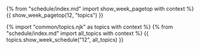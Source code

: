 {% from "schedule/index.md" import show_week_pagetop with context %}
{{ show_week_pagetop(12, "topics") }}

{% import "common/topics.njk" as topics with context %}
{% from "schedule/index.md" import all_topics with context %}
{{ topics.show_week_schedule("12", all_topics) }}